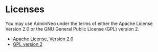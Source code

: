 Licenses
========

You may use AdminNeo under the terms of either the Apache License Version 2.0 
or the GNU General Public License (GPL) version 2.

- [Apache License, Version 2.0](https://www.apache.org/licenses/LICENSE-2.0)
- [GPL version 2](http://www.gnu.org/licenses/gpl-2.0.html)
